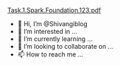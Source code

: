 [Task.1.Spark.Foundation.123.pdf](https://github.com/Shivangiblog/Shivangiblog/files/7911579/Task.1.Spark.Foundation.123.pdf)
- 👋 Hi, I’m @Shivangiblog
- 👀 I’m interested in ...
- 🌱 I’m currently learning ...
- 💞️ I’m looking to collaborate on ...
- 📫 How to reach me ...

<!---
Shivangiblog/Shivangiblog is a ✨ special ✨ repository because its `README.md` (this file) appears on your GitHub profile.
You can click the Preview link to take a look at your changes.
--->
